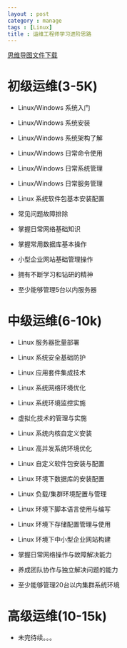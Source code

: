 ```yaml
---
layout : post
category : manage
tags : [Linux]
title : 运维工程师学习进阶思路
---
```

[思维导图文件下载](#)
# 初级运维(3-5K)
- Linux/Windows 系统入门
- Linux/Windows 系统安装
- Linux/Windows 系统架构了解
- Linux/Windows 日常命令使用
- Linux/Windows 日常系统管理
- Linux/Windows 日常服务管理
- Linux 系统软件包基本安装配置
- 常见问题故障排除
- 掌握日常网络基础知识
- 掌握常用数据库基本操作
- 小型企业网站基础管理操作
- 拥有不断学习和钻研的精神
- 至少能够管理5台以内服务器
# 中级运维(6-10k)
- Linux 服务器批量部署
- Linux 系统安全基础防护
- Linux 应用套件集成技术
- Linux 系统网络环境优化
- Linux 系统环境监控实施
- 虚拟化技术的管理与实施
- Linux 系统内核自定义安装
- Linux 高并发系统环境优化
- Linux 自定义软件包安装与配置
- Linux 环境下数据库的安装配置
- Linux 负载/集群环境配置与管理
- Linux 环境下脚本语言使用与编写
- Linux 环境下存储配置管理与使用
- Linux 环境下中小型企业网站构建
- 掌握日常网络操作与故障解决能力
- 养成团队协作与独立解决问题的能力
- 至少能够管理20台以内集群系统环境
# 高级运维(10-15k)
- 未完待续。。。
